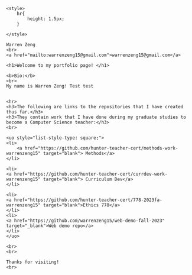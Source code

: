 <html>

    <style>
        hr{
            height: 1.5px;
        }
    
    </style>
    
    Warren Zeng
    <br>
    <a href="mailto:warrenzeng15@gmail.com">warrenzeng15@gmail.com</a>

    <h1>Welcome to my portfolio page! </h1>

    <b>Bio:</b>
    <br>
    My name is Warren Zeng! Test test

    
    <hr>
    <h3>The following are links to the repositories that I have created thus far.</h3>   
    <h3>They contain work that I have done during my graduate studies to become a Computer Science teacher:</h3> 
    <br>

    <uo style="list-style-type: square;">
    <li>
        <a href="https://github.com/hunter-teacher-cert/methods-work-warrenzeng15" target="blank"> Methods</a>
    </li>

    <li>
    <a href="https://github.com/hunter-teacher-cert/currdev-work-warrenzeng15" target="blank"> Curriculum Dev</a>
    </li>

    <li>
    <a href="https://github.com/hunter-teacher-cert/778-2023fa-warrenzeng15" target="blank">Ethics 778</a>
    </li>
    <li>
    <a href="https://github.com/warrenzeng15/web-demo-fall-2023" target="_blank">Web demo repo</a>
    </li>
    </uo>

    <br>
    <br>

    Thanks for visiting!
    <br>


</html>

